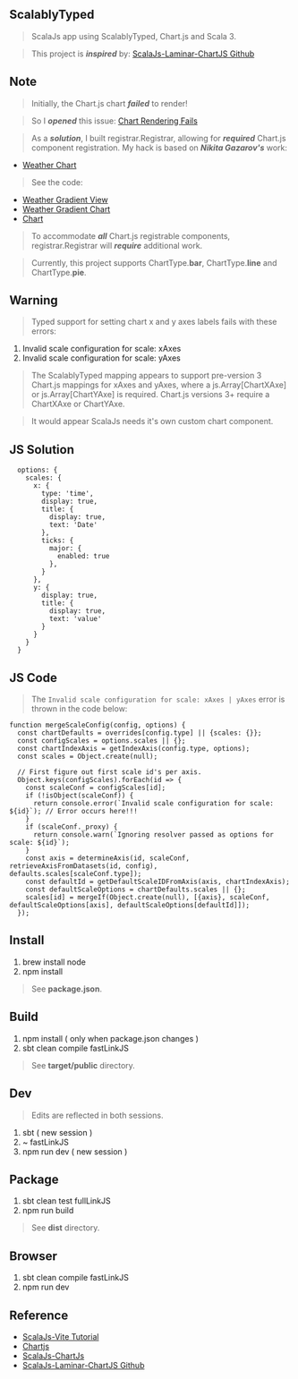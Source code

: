 ScalablyTyped
-------------
>ScalaJs app using ScalablyTyped, Chart.js and Scala 3.

>This project is ***inspired*** by: [ScalaJs-Laminar-ChartJS Github](https://github.com/sjrd/scalajs-sbt-vite-laminar-chartjs-example)

Note
----
>Initially, the Chart.js chart ***failed*** to render!

>So I ***opened*** this issue: [Chart Rendering Fails](https://github.com/sjrd/scalajs-sbt-vite-laminar-chartjs-example/issues/6)

>As a ***solution***, I built registrar.Registrar, allowing for ***required*** Chart.js component registration.
>My hack is based on ***Nikita Gazarov's*** work:

* [Weather Chart](https://demo.laminar.dev/app/weather/gradient/squamish)

>See the code:

* [Weather Gradient View](https://github.com/raquo/laminar-full-stack-demo/blob/master/client/src/main/scala/com/raquo/app/weather/WeatherGradientView.scala#L18-L191)
* [Weather Gradient Chart](https://github.com/raquo/laminar-full-stack-demo/blob/master/client/src/main/scala/com/raquo/app/weather/WeatherGradientChart.scala)
* [Chart](https://github.com/raquo/laminar-full-stack-demo/blob/master/client/src/main/scala/vendor/chartjs/Chart.scala)

>To accommodate ***all*** Chart.js registrable components, registrar.Registrar will ***require*** additional work.

>Currently, this project supports ChartType.**bar**, ChartType.**line** and ChartType.**pie**.

Warning
-------
>Typed support for setting chart x and y axes labels fails with these errors:
1. Invalid scale configuration for scale: xAxes
2. Invalid scale configuration for scale: yAxes
>The ScalablyTyped mapping appears to support pre-version 3 Chart.js mappings for xAxes and yAxes, where a
>js.Array[ChartXAxe] or js.Array[ChartYAxe] is required. Chart.js versions 3+ require a ChartXAxe or ChartYAxe.

>It would appear ScalaJs needs it's own custom chart component.

JS Solution
-----------
```
  options: {
    scales: {
      x: {
        type: 'time',
        display: true,
        title: {
          display: true,
          text: 'Date'
        },
        ticks: {
          major: {
            enabled: true
          },
        }
      },
      y: {
        display: true,
        title: {
          display: true,
          text: 'value'
        }
      }
    }
  }
```

JS Code
-------
>The ```Invalid scale configuration for scale: xAxes | yAxes``` error is thrown in the code below:
```
function mergeScaleConfig(config, options) {
  const chartDefaults = overrides[config.type] || {scales: {}};
  const configScales = options.scales || {};
  const chartIndexAxis = getIndexAxis(config.type, options);
  const scales = Object.create(null);

  // First figure out first scale id's per axis.
  Object.keys(configScales).forEach(id => {
    const scaleConf = configScales[id];
    if (!isObject(scaleConf)) {
      return console.error(`Invalid scale configuration for scale: ${id}`); // Error occurs here!!!
    }
    if (scaleConf._proxy) {
      return console.warn(`Ignoring resolver passed as options for scale: ${id}`);
    }
    const axis = determineAxis(id, scaleConf, retrieveAxisFromDatasets(id, config), defaults.scales[scaleConf.type]);
    const defaultId = getDefaultScaleIDFromAxis(axis, chartIndexAxis);
    const defaultScaleOptions = chartDefaults.scales || {};
    scales[id] = mergeIf(Object.create(null), [{axis}, scaleConf, defaultScaleOptions[axis], defaultScaleOptions[defaultId]]);
  });
```

Install
-------
1. brew install node
2. npm install
>See **package.json**.

Build
-----
1. npm install ( only when package.json changes )
2. sbt clean compile fastLinkJS
>See **target/public** directory.

Dev
---
>Edits are reflected in both sessions.
1. sbt ( new session )
2. ~ fastLinkJS
3. npm run dev ( new session )

Package
-------
1. sbt clean test fullLinkJS
2. npm run build
>See **dist** directory.

Browser
-------
1. sbt clean compile fastLinkJS
2. npm run dev

Reference
---------
* [ScalaJs-Vite Tutorial](https://www.scala-js.org/doc/tutorial/scalajs-vite.html)
* [Chartjs](https://www.chartjs.org/docs/latest/)
* [ScalaJs-ChartJs](https://www.scala-js.org/doc/tutorial/scalablytyped.html)
* [ScalaJs-Laminar-ChartJS Github](https://github.com/sjrd/scalajs-sbt-vite-laminar-chartjs-example)
